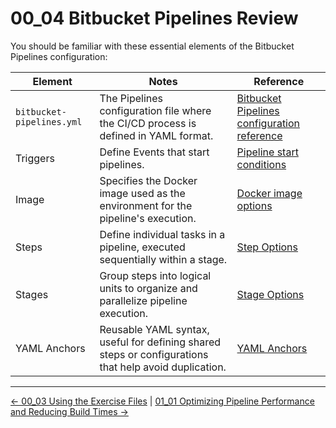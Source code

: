 # 00_04 Bitbucket Pipelines Review

You should be familiar with these essential elements of the Bitbucket Pipelines configuration:

| Element | Notes | Reference |
|---------|-------|-------|
| `bitbucket-pipelines.yml`| The Pipelines configuration file where the CI/CD process is defined in YAML format. | [Bitbucket Pipelines configuration reference](https://support.atlassian.com/bitbucket-cloud/docs/bitbucket-pipelines-configuration-reference/) |
| Triggers | Define Events that start pipelines. | [Pipeline start conditions](https://support.atlassian.com/bitbucket-cloud/docs/pipeline-start-conditions/) |
| Image | Specifies the Docker image used as the environment for the pipeline's execution. | [Docker image options](https://support.atlassian.com/bitbucket-cloud/docs/docker-image-options/) |
| Steps | Define individual tasks in a pipeline, executed sequentially within a stage. | [Step Options](https://support.atlassian.com/bitbucket-cloud/docs/step-options/) |
| Stages | Group steps into logical units to organize and parallelize pipeline execution. | [Stage Options](https://support.atlassian.com/bitbucket-cloud/docs/stage-options/) |
| YAML Anchors | Reusable YAML syntax, useful for defining shared steps or configurations that help avoid duplication. | [YAML Anchors](https://support.atlassian.com/bitbucket-cloud/docs/yaml-anchors/) |


<!-- FooterStart -->
---
[← 00_03 Using the Exercise Files](../00_03_using_the_exercise_files/README.md) | [01_01 Optimizing Pipeline Performance and Reducing Build Times →](../../ch1_pipeline_optimizations/01_01_optimizing_pipeline_performance/README.md)
<!-- FooterEnd -->
